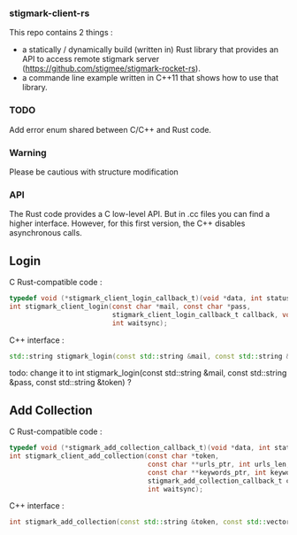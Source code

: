 ### stigmark-client-rs

This repo contains 2 things :

- a statically / dynamically build (written in) Rust library that provides an API to access remote stigmark server (https://github.com/stigmee/stigmark-rocket-rs).
- a commande line example written in C++11 that shows how to use that library.

### TODO

Add error enum shared between C/C++ and Rust code.

### Warning

Please be cautious with structure modification

### API

The Rust code provides a C low-level API. But in .cc files you can find a higher interface. However, for this first version, the C++ disables asynchronous calls.

## Login 

C Rust-compatible code :
```C
typedef void (*stigmark_client_login_callback_t)(void *data, int status, const char *token);
int stigmark_client_login(const char *mail, const char *pass,
                          stigmark_client_login_callback_t callback, void *data,
                          int waitsync);
```

C++ interface :
```C++
std::string stigmark_login(const std::string &mail, const std::string &pass)
```

todo: change it to int stigmark_login(const std::string &mail, const std::string &pass, const std::string &token) ?

## Add Collection 

C Rust-compatible code :
```C
typedef void (*stigmark_add_collection_callback_t)(void *data, int status);
int stigmark_client_add_collection(const char *token,
                                   const char **urls_ptr, int urls_len,
                                   const char **keywords_ptr, int keywords_len,
                                   stigmark_add_collection_callback_t callback, void *data,
                                   int waitsync);
```

C++ interface :
```C++
int stigmark_add_collection(const std::string &token, const std::vector<std::string> &urls, const std::vector<std::string> &keywords)
```
